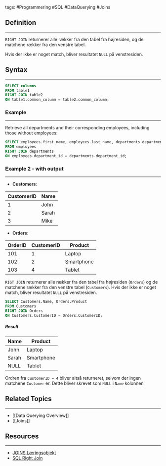 tags: #Programmering #SQL #DataQuerying #Joins 

## Definition 
---
``RIGHT JOIN`` returnerer alle rækker fra den tabel fra højresiden, og de matchene rækker fra den venstre tabel.

Hvis der ikke er noget match, bliver resultatet ``NULL`` på venstresiden.
## Syntax
---
```sql
SELECT columns
FROM table1
RIGHT JOIN table2
ON table1.common_column = table2.common_column;
```
### Example
---
Retrieve all departments and their corresponding employees, including those without employees:
```sql
SELECT employees.first_name, employees.last_name, departments.department_name
FROM employees
RIGHT JOIN departments
ON employees.department_id = departments.department_id;
```

### Example 2 - with output
---
- **Customers**:

|CustomerID|Name|
|---|---|
|1|John|
|2|Sarah|
|3|Mike|

- **Orders**:

| OrderID | CustomerID | Product    |
| ------- | ---------- | ---------- |
| 101     | 1          | Laptop     |
| 102     | 2          | Smartphone |
| 103     | 4          | Tablet     |

``RIGT JOIN`` returnerer alle rækker fra den tabel fra højresiden (``Orders``) og de matchene rækker fra den venstre tabel (``Customers``). Hvis der ikke er noget match, bliver resultatet ``NULL`` på venstresiden.

```SQL
SELECT Customers.Name, Orders.Product
FROM Customers
RIGHT JOIN Orders
ON Customers.CustomerID = Orders.CustomerID;
```

##### Result

| Name  | Product    |
| ----- | ---------- |
| John  | Laptop     |
| Sarah | Smartphone |
| NULL  | Tablet     |
Ordren fra ``CustomerID = 4`` bliver altså returneret, selvom der ingen matchene ``Customer`` er. 
Dette bliver skrevet som ``NULL`` i ``Name`` kolonnen

## Related Topics
---
- [[Data Querying Overview]]
- [[Joins]]

## Resources
---
- [JOINS Læringsobjekt](https://scorm.itslearning.com/data/3289/C20150/ims_import_17/scormcontent/index.html#/lessons/Xh1h5Fdn8KpTJAPPs09i5HcJfDfpkvGT)
- [SQL Right Join](https://www.w3schools.com/sql/sql_join_right.asp)